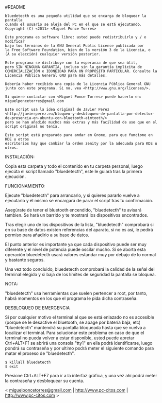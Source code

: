 #README

    bluedetecth es una pequeña utilidad que se encarga de bloquear la pantalla
    cuando el usuario se aleja del PC en el que se está ejecutando.
    Copyright (C) <2011> <Miguel Ponce Torres>

    Este programa es software libre: usted puede redistribuirlo y / o modificar
    bajo los términos de la GNU General Public License publicada por
    la Free Software Foundation, bien de la versión 3 de la Licencia, o
    (A su elección) cualquier versión posterior.

    Este programa se distribuye con la esperanza de que sea útil,
    pero SIN NINGUNA GARANTÍA, incluso sin la garantía implícita de
    COMERCIALIZACIÓN o IDONEIDAD PARA UN PROPÓSITO PARTICULAR. Consulte la
    Licencia Pública General GNU para más detalles.

    Debería haber recibido una copia de la Licencia Pública General GNU
    junto con este programa. Si no, vea <http://www.gnu.org/licenses/>.

    Si quiere contactar con <Miguel Ponce Torres> puede hacerlo en: miguelponcetorres@gmail.com

    Este script usa la idea original de Javier Perez
    <http://javierperez.eu/bloqueo-y-desbloqueo-de-pantalla-por-detector-de-presencia-en-ubuntu-con-bluetooth-aimtooth/>
    pero se han añadido muchos más extras y más facilidad de uso que en el script original no tenía.

    Este script está preparado para andar en Gnome, para que funcione en KDE u otros
    escritorios hay que cambiar la orden zenity por la adecuada para KDE u otros.



INSTALACIÓN:

Copia esta carpeta y todo el contenido en tu carpeta personal, luego ejecúta el script llamado "bluedetecth", este le guiará tras la primera ejecución.



FUNCIONAMIENTO:

Ejecute "bluedetecth" para arrancarlo, y si quieres pararlo vuelve a ejecutarlo y él mismo se encargará de parar el script tras tu confirmación.

Asegúrate de tener el bluetooth encendido, "bluedetecth" te avisará tambien.
Se hará un barrido y te mostrará los dispositivos encontrados.

Tras elegir uno de los dispositivos de la lista, "bluedetecth" comprobará si en su base de datos existen referencias del aparato, si no es así, le pedirá permiso para añadirlo a su base de datos.

El punto anterior es importante ya que cada dispositivo puede ser muy diferente y el nivel de potencia puede oscilar mucho.
Si se aborta esta operación bluedetecth usará valores estandar muy por debajo de lo normal y bastante seguros.

Una vez todo concluido, bluedetecth comprobará la calidad de la señal del terminal elegido y si baja de los límites de seguridad la pantalla se bloquea.


NOTA:

"bluedetecth" usa herramientas que suelen pertencer a root, por tanto, habrá momentos en los que el programa le pida dicha contraseña.


DESBLOQUEO DE EMERGENCIA

Si por cualquier motivo el terminal al que se está enlazado no es accesible (porque se le desactive el bluetooth, se apage por batería baja, etc) "bluedetecth"
mantendrá su pantalla bloqueada hasta que se vuelva a localizar el terminal.
Para solucionar este problema en caso de que el terminal no pueda volver a estar disponible, usted puede apretar Ctrl+ALT+F1 se abrirá una consola "tty1" en ella
podrá identificarse, luego pondrá su contraseña y por ultimo podrá meter el siguiente comando para matar el proseso de "bluedetecth".

    $ killall bluedetecth
    $ exit

Presione Ctrl+ALT+F7 para ir a la interfaz gráfica, y una vez ahí podrá meter la contraseña y desbloquear su cuenta.


< miguelponcetorres@gmail.com | http://www.pc-citos.com | http://www.pc-citos.com >

